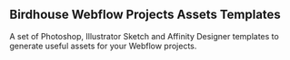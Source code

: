 ## Birdhouse Webflow Projects Assets Templates
A set of Photoshop, Illustrator Sketch and Affinity Designer templates to generate useful assets for your Webflow projects.
